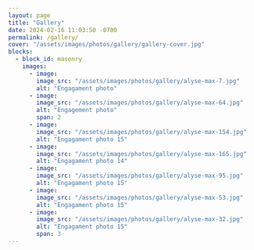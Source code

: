 ```yaml
---
layout: page
title: "Gallery"
date: 2024-02-16 11:03:50 -0700
permalink: /gallery/
cover: "/assets/images/photos/gallery/gallery-cover.jpg"
blocks:
  - block_id: masonry
    images:
      - image:
        image_src: "/assets/images/photos/gallery/alyse-max-7.jpg"
        alt: "Engagament photo"
      - image:
        image_src: "/assets/images/photos/gallery/alyse-max-64.jpg"
        alt: "Engagement photo"
        span: 2
      - image:
        image_src: "/assets/images/photos/gallery/alyse-max-154.jpg"
        alt: "Engagament photo 15"
      - image:
        image_src: "/assets/images/photos/gallery/alyse-max-165.jpg"
        alt: "Engagament photo 14"
      - image:
        image_src: "/assets/images/photos/gallery/alyse-max-95.jpg"
        alt: "Engagament photo 15"
      - image: 
        image_src: "/assets/images/photos/gallery/alyse-max-53.jpg"
        alt: "Engagament photo 15"
      - image:
        image_src: "/assets/images/photos/gallery/alyse-max-32.jpg"
        alt: "Engagament photo 15"
        span: 3
---
```

